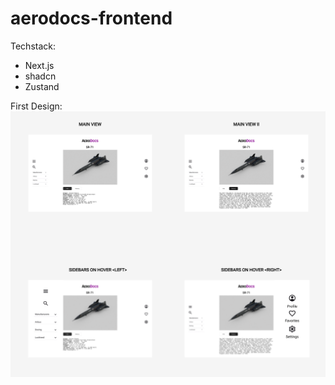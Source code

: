 # aerodocs-frontend

Techstack:
* Next.js
* shadcn
* Zustand

First Design:
![Screenshot](public/images/frontend-first-design.png)
